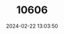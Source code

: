 ---
title: "10606"
category: "Hylopetes sipora"
draft: false
date: 2024-02-22 13:03:50
languages:
  English: ["Sipora Flying Squirrel"]
---